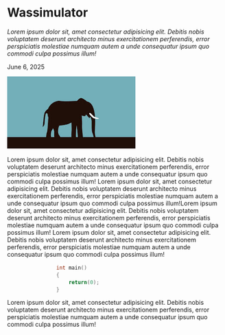 # Wassimulator

*Lorem ipsum dolor sit, amet consectetur adipisicing elit. Debitis nobis voluptatem deserunt architecto minus exercitationem perferendis, error perspiciatis molestiae numquam autem a unde consequatur ipsum quo commodi culpa possimus illum!*

June 6, 2025

![Wassimulator Screenshot](../assets/download.jpeg)


Lorem ipsum dolor sit, amet consectetur adipisicing elit. Debitis nobis voluptatem deserunt architecto minus exercitationem perferendis, error perspiciatis molestiae numquam autem a unde consequatur ipsum quo commodi culpa possimus illum! Lorem ipsum dolor sit, amet consectetur adipisicing elit. Debitis nobis voluptatem deserunt architecto minus exercitationem perferendis, error perspiciatis molestiae numquam autem a unde consequatur ipsum quo commodi culpa possimus illum!Lorem ipsum dolor sit, amet consectetur adipisicing elit. Debitis nobis voluptatem deserunt architecto minus exercitationem perferendis, error perspiciatis molestiae numquam autem a unde consequatur ipsum quo commodi culpa possimus illum! Lorem ipsum dolor sit, amet consectetur adipisicing elit. Debitis nobis voluptatem deserunt architecto minus exercitationem perferendis, error perspiciatis molestiae numquam autem a unde consequatur ipsum quo commodi culpa possimus illum!

```c++
                int main()
                {
                    return(0);
                }         
```

Lorem ipsum dolor sit, amet consectetur adipisicing elit. Debitis nobis voluptatem deserunt architecto minus exercitationem perferendis, error perspiciatis molestiae numquam autem a unde consequatur ipsum quo commodi culpa possimus illum!
